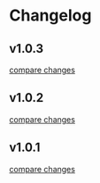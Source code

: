 # Changelog


## v1.0.3

[compare changes](https://github.com/HoshinoSuzumi/rayine-ui/compare/v1.0.2...v1.0.3)

## v1.0.2

[compare changes](https://github.com/HoshinoSuzumi/rayine-ui/compare/v1.0.1...v1.0.2)

## v1.0.1

[compare changes](https://github.com/HoshinoSuzumi/rayine-ui/compare/v1.0.1-beta.1...v1.0.1)

